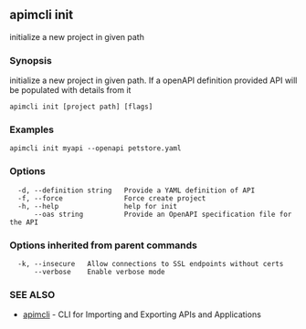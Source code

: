## apimcli init

initialize a new project in given path

### Synopsis


initialize a new project in given path. If a openAPI definition provided API will be populated with details from it

```
apimcli init [project path] [flags]
```

### Examples

```
apimcli init myapi --openapi petstore.yaml
```

### Options

```
  -d, --definition string   Provide a YAML definition of API
  -f, --force               Force create project
  -h, --help                help for init
      --oas string          Provide an OpenAPI specification file for the API
```

### Options inherited from parent commands

```
  -k, --insecure   Allow connections to SSL endpoints without certs
      --verbose    Enable verbose mode
```

### SEE ALSO
* [apimcli](apimcli.md)	 - CLI for Importing and Exporting APIs and Applications

